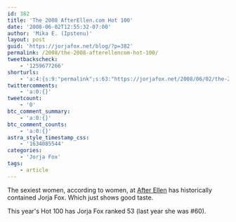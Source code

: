 ```yaml
---
id: 382
title: 'The 2008 AfterEllen.com Hot 100'
date: '2008-06-02T12:55:32-07:00'
author: 'Mika E. (Ipstenu)'
layout: post
guid: 'https://jorjafox.net/blog/?p=382'
permalink: /2008/the-2008-afterellencom-hot-100/
tweetbackscheck:
    - '1259677266'
shorturls:
    - 'a:4:{s:9:"permalink";s:63:"https://jorjafox.net/2008/06/02/the-2008-afterellencom-hot-100/";s:7:"tinyurl";s:25:"http://tinyurl.com/nkqaf3";s:4:"isgd";s:18:"http://is.gd/536HM";s:5:"bitly";s:20:"http://bit.ly/8C7IgS";}'
twittercomments:
    - 'a:0:{}'
tweetcount:
    - '0'
btc_comment_summary:
    - 'a:0:{}'
btc_comment_counts:
    - 'a:0:{}'
astra_style_timestamp_css:
    - '1634085544'
categories:
    - 'Jorja Fox'
tags:
    - article
---
```


The sexiest women, according to women, at <a href="http://www.afterellen.com">After Ellen</a> has historically contained Jorja Fox.  Which just shows good taste.

This year's Hot 100 has Jorja Fox ranked 53 (last year she was #60).